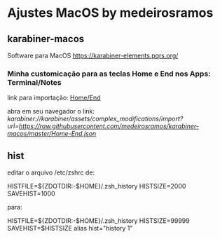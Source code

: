 # Ajustes MacOS by medeirosramos

## karabiner-macos

Software para MacOS https://karabiner-elements.pqrs.org/

### Minha customicação para as teclas Home e End nos Apps: Terminal/Notes

link para importação: [Home/End](http://karabiner://karabiner/assets/complex_modifications/import?url=https://raw.githubusercontent.com/medeirosramos/karabiner-macos/master/Home-End.json)

abra em seu navegador o link: *karabiner://karabiner/assets/complex_modifications/import?url=https://raw.githubusercontent.com/medeirosramos/karabiner-macos/master/Home-End.json*

## hist
editar o arquivo /etc/zshrc de:

HISTFILE=${ZDOTDIR:-$HOME}/.zsh_history
HISTSIZE=2000
SAVEHIST=1000

para:

HISTFILE=${ZDOTDIR:-$HOME}/.zsh_history
HISTSIZE=99999
SAVEHIST=$HISTSIZE
alias hist="history 1"
